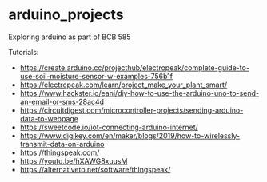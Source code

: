 # arduino_projects
Exploring arduino as part of BCB 585

Tutorials:

* https://create.arduino.cc/projecthub/electropeak/complete-guide-to-use-soil-moisture-sensor-w-examples-756b1f
* https://electropeak.com/learn/project_make_your_plant_smart/
* https://www.hackster.io/eani/diy-how-to-use-the-arduino-uno-to-send-an-email-or-sms-28ac4d
* https://circuitdigest.com/microcontroller-projects/sending-arduino-data-to-webpage
* https://sweetcode.io/iot-connecting-arduino-internet/
* https://www.digikey.com/en/maker/blogs/2019/how-to-wirelessly-transmit-data-on-arduino
* https://thingspeak.com/
* https://youtu.be/hXAWG8xuusM
* https://alternativeto.net/software/thingspeak/